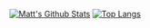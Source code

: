 [![Matt's Github Stats](https://github-readme-stats.vercel.app/api?username=DarkBuffalo&show_icons=true)](https://github.com/darkbuffalo/github-readme-stats) [![Top Langs](https://github-readme-stats.vercel.app/api/top-langs/?username=darkbuffalo&layout=compact)](https://github.com/darkbuffalo/github-readme-stats)
